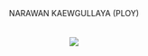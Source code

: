 <html> 
<head> 
</head> 
<body> 
  <CENTER> NARAWAN KAEWGULLAYA (PLOY) <CENTER> <br> 
   <br> 
<CENTER><img border="0" src="http://www.mx7.com/i/18a/7oNslk.jpg" /></a> </img> <CENTER>
</body> 
</html>

